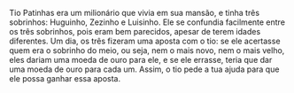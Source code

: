Tio Patinhas era um milionário que vivia em sua mansão, e tinha três sobrinhos: Huguinho, Zezinho e Luisinho. Ele se confundia facilmente entre os três sobrinhos, pois eram bem parecidos, apesar de terem idades diferentes. Um dia, os três fizeram uma aposta com o tio: se ele acertasse quem era o sobrinho do meio, ou seja, nem o mais novo, nem o mais velho, eles dariam uma moeda de ouro para ele, e se ele errasse, teria que dar uma moeda de ouro para cada um. Assim, o tio pede a tua ajuda para que ele possa ganhar essa aposta.